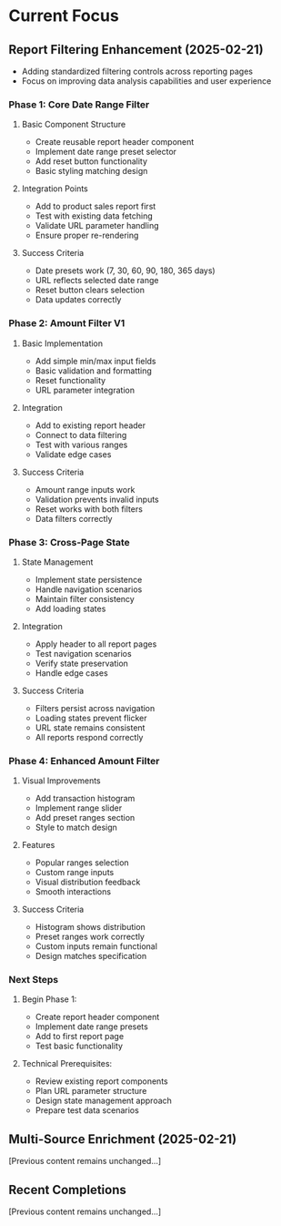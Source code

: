# Current Focus

## Report Filtering Enhancement (2025-02-21)
- Adding standardized filtering controls across reporting pages
- Focus on improving data analysis capabilities and user experience

### Phase 1: Core Date Range Filter
1. Basic Component Structure
   - Create reusable report header component
   - Implement date range preset selector
   - Add reset button functionality
   - Basic styling matching design

2. Integration Points
   - Add to product sales report first
   - Test with existing data fetching
   - Validate URL parameter handling
   - Ensure proper re-rendering

3. Success Criteria
   - Date presets work (7, 30, 60, 90, 180, 365 days)
   - URL reflects selected date range
   - Reset button clears selection
   - Data updates correctly

### Phase 2: Amount Filter V1
1. Basic Implementation
   - Add simple min/max input fields
   - Basic validation and formatting
   - Reset functionality
   - URL parameter integration

2. Integration
   - Add to existing report header
   - Connect to data filtering
   - Test with various ranges
   - Validate edge cases

3. Success Criteria
   - Amount range inputs work
   - Validation prevents invalid inputs
   - Reset works with both filters
   - Data filters correctly

### Phase 3: Cross-Page State
1. State Management
   - Implement state persistence
   - Handle navigation scenarios
   - Maintain filter consistency
   - Add loading states

2. Integration
   - Apply header to all report pages
   - Test navigation scenarios
   - Verify state preservation
   - Handle edge cases

3. Success Criteria
   - Filters persist across navigation
   - Loading states prevent flicker
   - URL state remains consistent
   - All reports respond correctly

### Phase 4: Enhanced Amount Filter
1. Visual Improvements
   - Add transaction histogram
   - Implement range slider
   - Add preset ranges section
   - Style to match design

2. Features
   - Popular ranges selection
   - Custom range inputs
   - Visual distribution feedback
   - Smooth interactions

3. Success Criteria
   - Histogram shows distribution
   - Preset ranges work correctly
   - Custom inputs remain functional
   - Design matches specification

### Next Steps
1. Begin Phase 1:
   - Create report header component
   - Implement date range presets
   - Add to first report page
   - Test basic functionality

2. Technical Prerequisites:
   - Review existing report components
   - Plan URL parameter structure
   - Design state management approach
   - Prepare test data scenarios

## Multi-Source Enrichment (2025-02-21)
[Previous content remains unchanged...]

## Recent Completions
[Previous content remains unchanged...]

